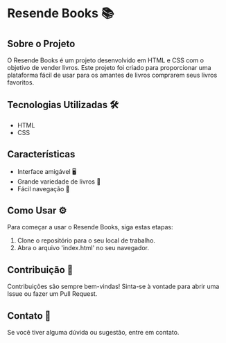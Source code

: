 # Resende Books 📚

## Sobre o Projeto
O Resende Books é um projeto desenvolvido em HTML e CSS com o objetivo de vender livros. Este projeto foi criado para proporcionar uma plataforma fácil de usar para os amantes de livros comprarem seus livros favoritos.

## Tecnologias Utilizadas 🛠️
- HTML
- CSS

## Características
- Interface amigável 🖥️
- Grande variedade de livros 📖
- Fácil navegação 🧭

## Como Usar ⚙️
Para começar a usar o Resende Books, siga estas etapas:

1. Clone o repositório para o seu local de trabalho.
2. Abra o arquivo 'index.html' no seu navegador.

## Contribuição 🤝
Contribuições são sempre bem-vindas! Sinta-se à vontade para abrir uma Issue ou fazer um Pull Request.

## Contato 📧
Se você tiver alguma dúvida ou sugestão, entre em contato.



